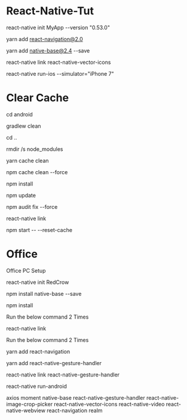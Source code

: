 # React-Native-Tut

react-native init MyApp --version "0.53.0"

yarn add react-navigation@2.0

yarn add native-base@2.4 --save

react-native link react-native-vector-icons

react-native run-ios --simulator="iPhone 7"

# Clear Cache

cd android

gradlew clean

cd ..

rmdir /s node_modules

yarn cache clean

npm cache clean --force

npm install

npm update

npm audit fix --force

react-native link

npm start -- --reset-cache

# Office

Office PC Setup

  react-native init RedCrow

  npm install native-base --save

  npm install

Run the below command 2 Times

  react-native link

Run the below command 2 Times

  yarn add react-navigation

  yarn add react-native-gesture-handler
  
  react-native link react-native-gesture-handler
  
  react-native run-android
  
  
axios
moment
native-base
react-native-gesture-handler
react-native-image-crop-picker
react-native-vector-icons
react-native-video
react-native-webview
react-navigation
realm
